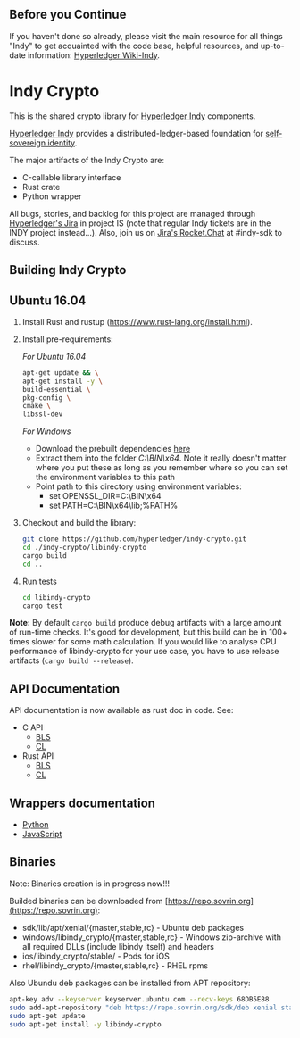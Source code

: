 ## Before you Continue

If you haven't done so already, please visit the main resource for all things "Indy" to get acquainted with the code base, helpful resources, and up-to-date information: [Hyperledger Wiki-Indy](https://wiki.hyperledger.org/display/indy/).

# Indy Crypto

This is the shared crypto library for [Hyperledger Indy](https://www.hyperledger.org/projects) components.

[Hyperledger Indy](https://www.hyperledger.org/projects) provides a distributed-ledger-based foundation for [self-sovereign identity](https://sovrin.org).

The major artifacts of the Indy Crypto are:

* С-callable library interface
* Rust сrate
* Python wrapper

All bugs, stories, and backlog for this project are managed through [Hyperledger's Jira](https://jira.hyperledger.org)
in project IS (note that regular Indy tickets are in the INDY project instead...). Also, join
us on [Jira's Rocket.Chat](chat.hyperledger.org) at #indy-sdk to discuss.

## Building Indy Crypto

## Ubuntu 16.04

1. Install Rust and rustup (https://www.rust-lang.org/install.html).
1. Install pre-requirements:

    *For Ubuntu 16.04*

    ```bash
    apt-get update && \
    apt-get install -y \
    build-essential \
    pkg-config \
    cmake \
    libssl-dev
    ```

    *For Windows*

    * Download the prebuilt dependencies [here](https://repo.sovrin.org/windows/libindy_crypto/deps/)
    * Extract them into the folder _C:\BIN\x64_. Note it really doesn't matter where you put these as long as you
      remember where so you can set the environment variables to this path
    * Point path to this directory using environment variables:
      * set OPENSSL_DIR=C:\BIN\x64
      * set PATH=C:\BIN\x64\lib;%PATH%

1. Checkout and build the library:

   ```bash
   git clone https://github.com/hyperledger/indy-crypto.git
   cd ./indy-crypto/libindy-crypto
   cargo build
   cd ..
   ```

1. Run tests

   ```bash
   cd libindy-crypto
   cargo test
   ```

**Note:**
By default `cargo build` produce debug artifacts with a large amount of run-time checks.
It's good for development, but this build can be in 100+ times slower for some math calculation.
If you would like to analyse CPU performance of libindy-crypto for your use case, you have to use release artifacts (`cargo build --release`).

## API Documentation

API documentation is now available as rust doc in code. See:

* C API
  * [BLS](libindy-crypto/src/ffi/bls.rs)
  * [CL](libindy-crypto/src/ffi/cl)
* Rust API
  * [BLS](libindy-crypto/src/bls/mod.rs)
  * [CL](libindy-crypto/src/cl)

## Wrappers documentation

* [Python](wrappers/python/README.md)
* [JavaScript](wrappers/javascript/README.md)

## Binaries

Note: Binaries creation is in progress now!!!

Builded binaries can be downloaded from [https://repo.sovrin.org](https://repo.sovrin.org):

* sdk/lib/apt/xenial/{master,stable,rc} - Ubuntu deb packages
* windows/libindy_crypto/{master,stable,rc} - Windows zip-archive with all required DLLs (include libindy itself) and headers
* ios/libindy_crypto/stable/ - Pods for iOS
* rhel/libindy_crypto/{master,stable,rc} - RHEL rpms

Also Ubundu deb packages can be installed from APT repository:

```bash
apt-key adv --keyserver keyserver.ubuntu.com --recv-keys 68DB5E88
sudo add-apt-repository "deb https://repo.sovrin.org/sdk/deb xenial stable"
sudo apt-get update
sudo apt-get install -y libindy-crypto
```
